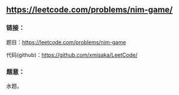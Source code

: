 ## https://leetcode.com/problems/nim-game/  
  
### **链接**：  
题目：https://leetcode.com/problems/nim-game  
  
代码(github)：https://github.com/xmisaka/LeetCode/  
  
### **题意**：  
水题。  



  

